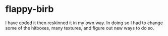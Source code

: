 # flappy-birb
I have coded it then reskinned it in my own way. In doing so I had to change some of the hitboxes, many textures, and figure out new ways to do so.
